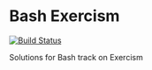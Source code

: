 # Bash Exercism
[![Build Status](https://travis-ci.com/tqa236/bash_exercism.svg?branch=master)](https://travis-ci.com/tqa236/bash_exercism)

Solutions for Bash track on Exercism

